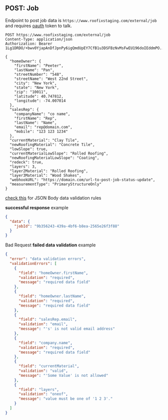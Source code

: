 ## POST: Job
Endpoint to post job data is `https://www.roofixstaging.com/external/job` and requires [oauth](/docs/oauth) token to talk.

```http request
POST https://www.roofixstaging.com/external/job
Content-Type: application/json
Authorization: Bearer 1Lg1DRDO/+bwv0YjapAnDfJpnPy6igQmdUpEY7CfB1u3DSFBzNvMsFwEU196doIEddmPO...

{
  "homeOwner": {
    "firstName": "Peeter",
    "lastName": "Pan",
    "streetNumber": "548",
    "streetName": "West 22nd Street",
    "city": "New York",
    "state": "New York",
    "zip": "10011",
    "latitude": 40.747812,
    "longitude": -74.007014
  },
  "salesRep": {
    "companyName": "co name",
    "firstName": "Rep",
    "lastName": "Name",
    "email": "rep@domain.com",
    "mobile": "123 123 1234"
  },
  "currentMaterial": "Clay Tile",
  "newRoofingMaterial": "Concrete Tile",
  "lowSlope": true,
  "currentMaterialLowSlope": "Rolled Roofing",
  "newRoofingMaterialLowSlope": "Coating",
  "redeck": true,
  "layers": 3,
  "layer2Material": "Rolled Roofing",
  "layer3Material": "Wood Shakes",
  "webhookURL": "https://domain.com/url-to-post-job-status-update",
  "measurementType": "PrimaryStructureOnly"
}
```
[check this](/docs/job/data-structure) for JSON Body data validation rules

**successful response** example

```json
{
  "data": {
    "jobId": "9b356243-439a-4bf6-b8ea-2565e26f3f88"
  }
}
```

Bad Request **failed data validation** example

```json
{
  "error": "data validation errors",
  "validationErrors": [
    {
      "field": "homeOwner.firstName",
      "validation": "required",
      "message": "required data field"
    },
    {
      "field": "homeOwner.lastName",
      "validation": "required",
      "message": "required data field"
    },
    {
      "field": "salesRep.email",
      "validation": "email",
      "message": "'s' is not valid email address"
    },
    {
      "field": "company.name",
      "validation": "required",
      "message": "required data field"
    },
    {
      "field": "currentMaterial",
      "validation": "valid",
      "message": "'Some Value' is not allowed"
    },
    {
      "field": "layers",
      "validation": "oneof",
      "message": "value must be one of '1 2 3'."
    }
  ]
}

```
